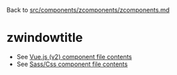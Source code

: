 Back to [src/components/zcomponents/zcomponents.md](../../zcomponents.md)

# zwindowtitle

 - See [Vue.js (v2) component file contents](./zwindowtitle.vue)
 - See [Sass/Css component file contents](./zwindowtitle.scss)
